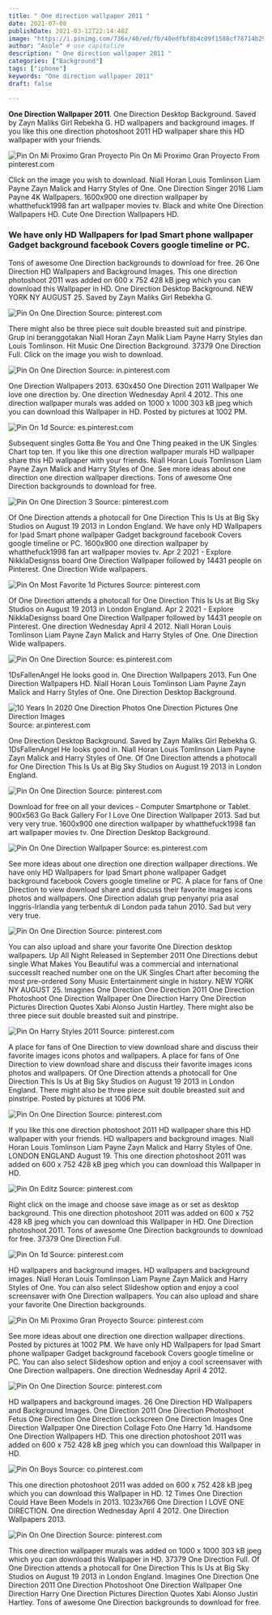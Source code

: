 ```yaml
---
title: " One direction wallpaper 2011 "
date: 2021-07-08
publishDate: 2021-03-12T22:14:48Z
image: "https://i.pinimg.com/736x/40/ed/fb/40edfbf8b4c09f1588cf78714b29bd6f.jpg"
author: "Asole" # use capitalize
description: " One direction wallpaper 2011 "
categories: ["Background"]
tags: ["iphone"]
keywords: "One direction wallpaper 2011"
draft: false

---
```



**One Direction Wallpaper 2011**. One Direction Desktop Background. Saved by Zayn Maliks Girl Rebekha G. HD wallpapers and background images. If you like this one direction photoshoot 2011 HD wallpaper share this HD wallpaper with your friends.

![Pin On Mi Proximo Gran Proyecto](https://i.pinimg.com/originals/04/77/fd/0477fd1e19ab26b8fa65d3a9ce4b8c88.jpg "Pin On Mi Proximo Gran Proyecto")
Pin On Mi Proximo Gran Proyecto From pinterest.com


Click on the image you wish to download. Niall Horan Louis Tomlinson Liam Payne Zayn Malick and Harry Styles of One. One Direction Singer 2016 Liam Payne 4K Wallpapers. 1600x900 one direction wallpaper by whatthefuck1998 fan art wallpaper movies tv. Black and white One Direction Wallpapers HD. Cute One Direction Wallpapers HD.

### We have only HD Wallpapers for Ipad Smart phone wallpaper Gadget background facebook Covers google timeline or PC.

Tons of awesome One Direction backgrounds to download for free. 26 One Direction HD Wallpapers and Background Images. This one direction photoshoot 2011 was added on 600 x 752 428 kB jpeg which you can download this Wallpaper in HD. One Direction Desktop Background. NEW YORK NY AUGUST 25. Saved by Zayn Maliks Girl Rebekha G.


![Pin On One Direction](https://i.pinimg.com/originals/00/10/44/0010449ed2521cc7be5547337702df98.jpg "Pin On One Direction")
Source: pinterest.com

There might also be three piece suit double breasted suit and pinstripe. Grup ini beranggotakan Niall Horan Zayn Malik Liam Payne Harry Styles dan Louis Tomlinson. Hit Music One Direction Background. 37379 One Direction Full. Click on the image you wish to download.

![Pin On One Direction](https://i.pinimg.com/736x/af/5a/f3/af5af35e4c77815494852594478565b3.jpg "Pin On One Direction")
Source: in.pinterest.com

One Direction Wallpapers 2013. 630x450 One Direction 2011 Wallpaper We love one direction by. One direction Wednesday April 4 2012. This one direction wallpaper murals was added on 1000 x 1000 303 kB jpeg which you can download this Wallpaper in HD. Posted by pictures at 1002 PM.

![Pin On 1d](https://i.pinimg.com/originals/7b/39/88/7b39881ca3dda6e6e2f9f60c593e3271.jpg "Pin On 1d")
Source: es.pinterest.com

Subsequent singles Gotta Be You and One Thing peaked in the UK Singles Chart top ten. If you like this one direction wallpaper murals HD wallpaper share this HD wallpaper with your friends. Niall Horan Louis Tomlinson Liam Payne Zayn Malick and Harry Styles of One. See more ideas about one direction one direction wallpaper directions. Tons of awesome One Direction backgrounds to download for free.

![Pin On One Direction 3](https://i.pinimg.com/originals/5a/76/78/5a767893f6106ecb5e6ea1cfdfd46bc8.jpg "Pin On One Direction 3")
Source: pinterest.com

Of One Direction attends a photocall for One Direction This Is Us at Big Sky Studios on August 19 2013 in London England. We have only HD Wallpapers for Ipad Smart phone wallpaper Gadget background facebook Covers google timeline or PC. 1600x900 one direction wallpaper by whatthefuck1998 fan art wallpaper movies tv. Apr 2 2021 - Explore NikklaDesignss board One Direction Wallpaper followed by 14431 people on Pinterest. One Direction Wide wallpapers.

![Pin On Most Favorite 1d Pictures](https://i.pinimg.com/originals/cf/2e/b1/cf2eb1000ef9f64c731073b5683ebbf5.jpg "Pin On Most Favorite 1d Pictures")
Source: pinterest.com

Of One Direction attends a photocall for One Direction This Is Us at Big Sky Studios on August 19 2013 in London England. Apr 2 2021 - Explore NikklaDesignss board One Direction Wallpaper followed by 14431 people on Pinterest. One direction Wednesday April 4 2012. Niall Horan Louis Tomlinson Liam Payne Zayn Malick and Harry Styles of One. One Direction Wide wallpapers.

![Pin On One Direction](https://i.pinimg.com/564x/af/a9/7b/afa97b83bfee31d0a3544c5ef78c8269.jpg "Pin On One Direction")
Source: es.pinterest.com

1DsFallenAngel He looks good in. One Direction Wallpapers 2013. Fun One Direction Wallpapers HD. Niall Horan Louis Tomlinson Liam Payne Zayn Malick and Harry Styles of One. One Direction Desktop Background.

![10 Years In 2020 One Direction Photos One Direction Pictures One Direction Images](https://i.pinimg.com/736x/bf/c8/f3/bfc8f349f130afa516d76f98d45b9db6.jpg "10 Years In 2020 One Direction Photos One Direction Pictures One Direction Images")
Source: ar.pinterest.com

One Direction Desktop Background. Saved by Zayn Maliks Girl Rebekha G. 1DsFallenAngel He looks good in. Niall Horan Louis Tomlinson Liam Payne Zayn Malick and Harry Styles of One. Of One Direction attends a photocall for One Direction This Is Us at Big Sky Studios on August 19 2013 in London England.

![Pin On One Direction](https://i.pinimg.com/originals/6b/16/a5/6b16a50cfbfeb7b5e9c36c42bff983b5.jpg "Pin On One Direction")
Source: pinterest.com

Download for free on all your devices - Computer Smartphone or Tablet. 900x563 Go Back Gallery For I Love One Direction Wallpaper 2013. Sad but very very true. 1600x900 one direction wallpaper by whatthefuck1998 fan art wallpaper movies tv. One Direction Desktop Background.

![Pin On One Direction Wallpaper](https://i.pinimg.com/originals/23/9a/52/239a52730f5cee428240dd80dd720cc2.jpg "Pin On One Direction Wallpaper")
Source: es.pinterest.com

See more ideas about one direction one direction wallpaper directions. We have only HD Wallpapers for Ipad Smart phone wallpaper Gadget background facebook Covers google timeline or PC. A place for fans of One Direction to view download share and discuss their favorite images icons photos and wallpapers. One Direction adalah grup penyanyi pria asal Inggris-Irlandia yang terbentuk di London pada tahun 2010. Sad but very very true.

![Pin On One Direction](https://i.pinimg.com/originals/95/21/bf/9521bff987ceb1e18a63453e1d504d95.jpg "Pin On One Direction")
Source: pinterest.com

You can also upload and share your favorite One Direction desktop wallpapers. Up All Night Released in September 2011 One Directions debut single What Makes You Beautiful was a commercial and international successIt reached number one on the UK Singles Chart after becoming the most pre-ordered Sony Music Entertainment single in history. NEW YORK NY AUGUST 25. Imagines One Direction One Direction 2011 One Direction Photoshoot One Direction Wallpaper One Direction Harry One Direction Pictures Direction Quotes Xabi Alonso Justin Hartley. There might also be three piece suit double breasted suit and pinstripe.

![Pin On Harry Styles 2011](https://i.pinimg.com/originals/5f/c1/15/5fc115b9a3deee697075016303b6bb97.jpg "Pin On Harry Styles 2011")
Source: pinterest.com

A place for fans of One Direction to view download share and discuss their favorite images icons photos and wallpapers. A place for fans of One Direction to view download share and discuss their favorite images icons photos and wallpapers. Of One Direction attends a photocall for One Direction This Is Us at Big Sky Studios on August 19 2013 in London England. There might also be three piece suit double breasted suit and pinstripe. Posted by pictures at 1006 PM.

![Pin On One Direction](https://i.pinimg.com/564x/d5/99/03/d59903f4c3cfa7a586ac9100bcd05edb.jpg "Pin On One Direction")
Source: pinterest.com

If you like this one direction photoshoot 2011 HD wallpaper share this HD wallpaper with your friends. HD wallpapers and background images. Niall Horan Louis Tomlinson Liam Payne Zayn Malick and Harry Styles of One. LONDON ENGLAND August 19. This one direction photoshoot 2011 was added on 600 x 752 428 kB jpeg which you can download this Wallpaper in HD.

![Pin On Editz](https://i.pinimg.com/736x/3a/9e/80/3a9e809f96f6de315419f7f90759b2ae.jpg "Pin On Editz")
Source: pinterest.com

Right click on the image and choose save image as or set as desktop background. This one direction photoshoot 2011 was added on 600 x 752 428 kB jpeg which you can download this Wallpaper in HD. One Direction photoshoot 2011. Tons of awesome One Direction backgrounds to download for free. 37379 One Direction Full.

![Pin On 1d](https://i.pinimg.com/564x/9a/2f/15/9a2f155006fb996fdf1d007ddaa3a237.jpg "Pin On 1d")
Source: pinterest.com

HD wallpapers and background images. HD wallpapers and background images. Niall Horan Louis Tomlinson Liam Payne Zayn Malick and Harry Styles of One. You can also select Slideshow option and enjoy a cool screensaver with One Direction wallpapers. You can also upload and share your favorite One Direction backgrounds.

![Pin On Mi Proximo Gran Proyecto](https://i.pinimg.com/originals/04/77/fd/0477fd1e19ab26b8fa65d3a9ce4b8c88.jpg "Pin On Mi Proximo Gran Proyecto")
Source: pinterest.com

See more ideas about one direction one direction wallpaper directions. Posted by pictures at 1002 PM. We have only HD Wallpapers for Ipad Smart phone wallpaper Gadget background facebook Covers google timeline or PC. You can also select Slideshow option and enjoy a cool screensaver with One Direction wallpapers. One direction Wednesday April 4 2012.

![Pin On One Direction](https://i.pinimg.com/originals/bd/21/ac/bd21ac32deb3ba32669250bf4bea2049.png "Pin On One Direction")
Source: pinterest.com

HD wallpapers and background images. 26 One Direction HD Wallpapers and Background Images. One Direction 2011 One Direction Photoshoot Fetus One Direction One Direction Lockscreen One Direction Images One Direction Wallpaper One Direction Collage Foto One Harry 1d. Handsome One Direction Wallpapers HD. This one direction photoshoot 2011 was added on 600 x 752 428 kB jpeg which you can download this Wallpaper in HD.

![Pin On Boys](https://i.pinimg.com/originals/95/27/c9/9527c9c0956189c8da9bdd0376094af8.jpg "Pin On Boys")
Source: co.pinterest.com

This one direction photoshoot 2011 was added on 600 x 752 428 kB jpeg which you can download this Wallpaper in HD. 12 Times One Direction Could Have Been Models in 2013. 1023x766 One Direction I LOVE ONE DIRECTION. One direction Wednesday April 4 2012. One Direction Wallpapers 2013.

![Pin On One Direction](https://i.pinimg.com/736x/40/ed/fb/40edfbf8b4c09f1588cf78714b29bd6f.jpg "Pin On One Direction")
Source: pinterest.com

This one direction wallpaper murals was added on 1000 x 1000 303 kB jpeg which you can download this Wallpaper in HD. 37379 One Direction Full. Of One Direction attends a photocall for One Direction This Is Us at Big Sky Studios on August 19 2013 in London England. Imagines One Direction One Direction 2011 One Direction Photoshoot One Direction Wallpaper One Direction Harry One Direction Pictures Direction Quotes Xabi Alonso Justin Hartley. Tons of awesome One Direction backgrounds to download for free.

